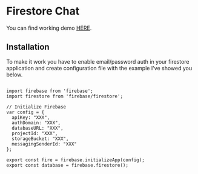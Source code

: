 # Firestore Chat
You can find working demo [HERE](http://chat.cfp-dev.com/auth/login).

## Installation
To make it work you have to enable email/password auth in your firestore application and create configuration file with the example I've showed you below.

```

import firebase from 'firebase';
import firestore from 'firebase/firestore';

// Initialize Firebase
var config = {
  apiKey: "XXX",
  authDomain: "XXX",
  databaseURL: "XXX",
  projectId: "XXX",
  storageBucket: "XXX",
  messagingSenderId: "XXX"
};

export const fire = firebase.initializeApp(config);
export const database = firebase.firestore();


```
